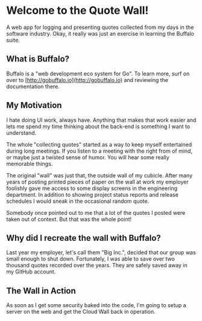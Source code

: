 # Welcome to the Quote Wall!

A web app for logging and presenting quotes collected from my days in the software industry.
Okay, it really was just an exercise in learning the Buffalo suite.

## What is Buffalo?

Buffalo is a "web development eco system for Go".  To learn more, surf on over to [http://gobuffalo.io](http://gobuffalo.io) and reviewing the documentation there.

## My Motivation

I hate doing UI work, always have.  Anything that makes that work easier and lets me spend my time thinking about the back-end is something I want to understand.

The whole "collecting quotes" started as a way to keep myself entertained during long meetings.  If you listen to a meeting with the right from of mind, or maybe 
just a twisted sense of humor.  You will hear some really memorable things.

The original "wall" was just that, the outside wall of my cubicle.  After many years of posting printed pieces of paper on the wall at work my employer foolishly
gave me access to some display screens in the engineering department.  In addition to showing project status reports and release schedules I would sneak in the 
occasional random quote.

Somebody once pointed out to me that a lot of the quotes I posted were taken out of context.  But that was the whole point!

## Why did I recreate the wall with Buffalo?

Last year my employer, let's call them "Big Inc.", decided that our group was small enough to shut down.  Fortunately, I was able to save over two thousand quotes
recorded over the years.  They are safely saved away in my GitHub account.

## The Wall in Action

As soon as I get some security baked into the code, I'm going to setup a server on the web and get the Cloud Wall back in operation.